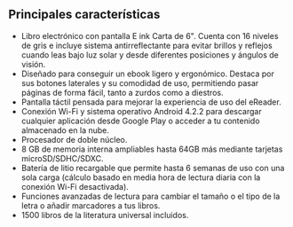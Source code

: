 ## Principales características

- Libro electrónico con pantalla E ink Carta de 6". Cuenta con 16 niveles de gris e incluye sistema antirreflectante para evitar brillos y reflejos cuando leas bajo luz solar y desde diferentes posiciones y ángulos de visión.
- Diseñado para conseguir un ebook ligero y ergonómico. Destaca por sus botones laterales y su comodidad de uso, permitiendo pasar páginas de forma fácil, tanto a zurdos como a diestros.
- Pantalla táctil pensada para mejorar la experiencia de uso del eReader.
- Conexión Wi-Fi y sistema operativo Android 4.2.2 para descargar cualquier aplicación desde Google Play o acceder a tu contenido almacenado en la nube.
- Procesador de doble núcleo.
- 8 GB de memoria interna ampliables hasta 64GB más mediante tarjetas microSD/SDHC/SDXC.
- Batería de litio recargable que permite hasta 6 semanas de uso con una sola carga (cálculo basado en media hora de lectura diaria con la conexión Wi-Fi desactivada).
- Funciones avanzadas de lectura para cambiar el tamaño o el tipo de la letra o añadir marcadores a tus libros.
- 1500 libros de la literatura universal incluidos.
